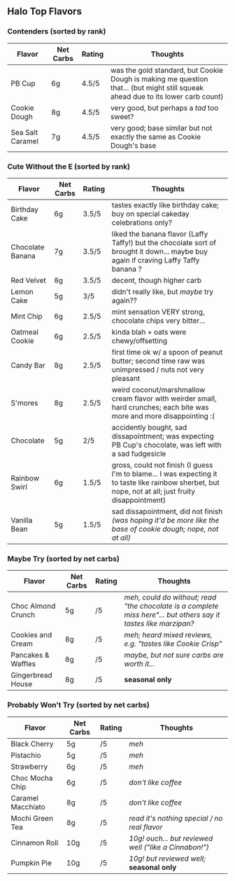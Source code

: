 
## Halo Top Flavors

### Contenders (sorted by rank)

| Flavor | Net Carbs | Rating | Thoughts |
|--------|-----------|--------|----------|
| PB Cup | 6g | 4.5/5 | was the gold standard, but Cookie Dough is making me question that... (but might still squeak ahead due to its lower carb count) |
| Cookie Dough | 8g | 4.5/5 | very good, but perhaps a *tad* too sweet? |
| Sea Salt Caramel | 7g | 4.5/5 | very good; base similar but not exactly the same as Cookie Dough's base |

### Cute Without the E (sorted by rank)

| Flavor | Net Carbs | Rating | Thoughts |
|--------|-----------|--------|----------|
| Birthday Cake | 6g | 3.5/5 | tastes exactly like birthday cake; buy on special cakeday celebrations only? |
| Chocolate Banana | 7g | 3.5/5 | liked the banana flavor (Laffy Taffy!) but the chocolate sort of brought it down... maybe buy again if craving Laffy Taffy banana ? |
| Red Velvet | 8g | 3.5/5 | decent, though higher carb |
| Lemon Cake | 5g | 3/5 | didn't really like, but *maybe* try again?? |
| Mint Chip | 6g | 2.5/5 | mint sensation VERY strong, chocolate chips very bitter... |
| Oatmeal Cookie | 6g | 2.5/5 | kinda blah + oats were chewy/offsetting |
| Candy Bar | 8g | 2.5/5 | first time ok w/ a spoon of peanut butter; second time raw was unimpressed / nuts not very pleasant |
| S'mores | 8g | 2.5/5 | weird coconut/marshmallow cream flavor with weirder small, hard crunches; each bite was more and more disappointing :( |
| Chocolate | 5g | 2/5 | accidently bought, sad dissapointment; was expecting PB Cup's chocolate, was left with a sad fudgesicle |
| Rainbow Swirl | 6g | 1.5/5 | gross, could not finish (I guess I'm to blame... I was expecting it to taste like rainbow sherbet, but nope, not at all; just fruity disappointment) |
| Vanilla Bean | 5g | 1.5/5 | sad dissapointment, did not finish *(was hoping it'd be more like the base of cookie dough; nope, not at all)* 

### Maybe Try (sorted by net carbs)

| Flavor | Net Carbs | Rating | Thoughts |
|--------|-----------|--------|----------|
| Choc Almond Crunch | 5g | /5 | *meh, could do without; read "the chocolate is a complete miss here"... but others say it tastes like marzipan?* |
| Cookies and Cream | 8g | /5 | *meh; heard mixed reviews, e.g. "tastes like Cookie Crisp"* |
| Pancakes & Waffles | 8g | /5 | *maybe, but not sure carbs are worth it...* |
| Gingerbread House | 8g | /5 | **seasonal only** |

### Probably Won't Try (sorted by net carbs)

| Flavor | Net Carbs | Rating | Thoughts |
|--------|-----------|--------|----------|
| Black Cherry | 5g | /5 | *meh* |
| Pistachio | 5g | /5 | *meh* |
| Strawberry | 6g | /5 | *meh* |
| Choc Mocha Chip | 6g | /5 | *don't like coffee* |
| Caramel Macchiato | 8g | /5 | *don't like coffee* |
| Mochi Green Tea | 8g | /5 | *read it's nothing special / no real flavor* |
| Cinnamon Roll | 10g | /5 | *10g! ouch... but reviewed well ("like a Cinnabon!")* |
| Pumpkin Pie | 10g | /5 | *10g! but reviewed well;* **seasonal only** |
